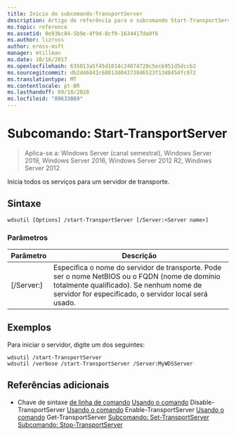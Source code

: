 ```yaml
---
title: Início do subcomando-TransportServer
description: Artigo de referência para o subcomando Start-TransportServer, que inicia todos os serviços para um servidor de transporte.
ms.topic: reference
ms.assetid: 0e93bc84-5b9e-4f9d-8cf0-1634417da0f6
ms.author: lizross
author: eross-msft
manager: mtillman
ms.date: 10/16/2017
ms.openlocfilehash: 635013a5f45d1014c24074728c5ecb951d5dccb2
ms.sourcegitcommit: db2d46842c68813d043738d6523f13d8454fc972
ms.translationtype: MT
ms.contentlocale: pt-BR
ms.lasthandoff: 09/10/2020
ms.locfileid: "89633869"
---
```

# <a name="subcommand-start-transportserver"></a>Subcomando: Start-TransportServer

> Aplica-se a: Windows Server (canal semestral), Windows Server 2019, Windows Server 2016, Windows Server 2012 R2, Windows Server 2012

Inicia todos os serviços para um servidor de transporte.

## <a name="syntax"></a>Sintaxe
```
wdsutil [Options] /start-TransportServer [/Server:<Server name>]
```
### <a name="parameters"></a>Parâmetros
|Parâmetro|Descrição|
|-------|--------|
|[/Server:<Server name>]|Especifica o nome do servidor de transporte. Pode ser o nome NetBIOS ou o FQDN (nome de domínio totalmente qualificado). Se nenhum nome de servidor for especificado, o servidor local será usado.|
## <a name="examples"></a>Exemplos
Para iniciar o servidor, digite um dos seguintes:
```
wdsutil /start-TransportServer
wdsutil /verbose /start-TransportServer /Server:MyWDSServer
```
## <a name="additional-references"></a>Referências adicionais
- Chave de sintaxe [de linha de comando](command-line-syntax-key.md) 
 [Usando o comando](using-the-disable-transportserver-command.md) 
 Disable-TransportServer [Usando o comando](using-the-enable-transportserver-command.md) 
 Enable-TransportServer [Usando o comando](using-the-get-transportserver-command.md) 
 Get-TransportServer [Subcomando: Set-TransportServer](subcommand-set-transportserver.md) 
 [Subcomando: Stop-TransportServer](subcommand-stop-transportserver.md)
